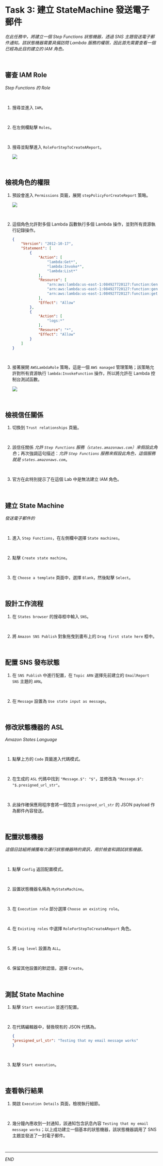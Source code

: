 # Task 3: 建立 StateMachine 發送電子郵件

_在此任務中，將建立一個 Step Functions 狀態機器，透過 SNS 主題發送電子郵件通知。該狀態機器需要具備訪問 Lambda 服務的權限，因此首先需要查看一個已經為此目的建立的 IAM 角色。_

<br>

## 審查 IAM Role

_Step Functions 的 Role_

<br>

1. 搜尋並進入 `IAM`。

<br>

2. 在左側欄點擊 `Roles`。

<br>

3. 搜尋並點擊進入 `RoleForStepToCreateAReport`。

    ![](images/img_16.png)

<br>

## 檢視角色的權限

1. 預設會進入 `Permissions` 頁籤，展開 `stepPolicyForCreateReport` 策略。

    ![](images/img_17.png)

<br>

2. 這個角色允許對多個 Lambda 函數執行多個 Lambda 操作，並對所有資源執行記錄操作。

    ```json
    {
        "Version": "2012-10-17",
        "Statement": [
            {
                "Action": [
                    "lambda:Get*",
                    "lambda:Invoke*",
                    "lambda:List*"
                ],
                "Resource": [
                    "arn:aws:lambda:us-east-1:084927720127:function:GeneratePresignedURL",
                    "arn:aws:lambda:us-east-1:084927720127:function:generateHTML",
                    "arn:aws:lambda:us-east-1:084927720127:function:getRealData"
                ],
                "Effect": "Allow"
            },
            {
                "Action": [
                    "logs:*"
                ],
                "Resource": "*",
                "Effect": "Allow"
            }
        ]
    }
    ```

<br>

3. 接著展開 `AWSLambdaRole` 策略，這是一個 `AWS managed` 管理策略；該策略允許對所有資源執行 `lambda:InvokeFunction` 操作，所以將允許在 Lambda 控制台測試函數。

    ![](images/img_18.png)

<br>

## 檢視信任關係

1. 切換到 `Trust relationships` 頁籤。

<br>

2. 該信任關係 _允許 `Step Functions` 服務（`states.amazonaws.com`）來假設此角色_；再次強調這句描述：_允許 `Step Functions` 服務來假設此角色，這個服務就是 `states.amazonaws.com`_。

<br>

3. 官方在此特別提示了在這個 Lab 中是無法建立 IAM 角色。

<br>

## 建立 State Machine

_發送電子郵件的_

<br>

1. 進入 `Step Functions`，在左側欄中選擇 `State machines`。

<br>

2. 點擊 `Create state machine`。

<br>

3. 在 `Choose a template` 頁面中，選擇 `Blank`，然後點擊 `Select`。

<br>

## 設計工作流程

1. 在 `States browser` 的搜尋框中輸入 `SNS`。

<br>

2. 將 `Amazon SNS Publish` 對象拖曳到畫布上的 `Drag first state here` 框中。

<br>

## 配置 SNS 發布狀態

1. 在 `SNS Publish` 中進行配置，在 `Topic ARN` 選擇先前建立的 `EmailReport SNS` 主題的 `ARN`。

<br>

2. 在 `Message` 設置為 `Use state input as message`。

<br>

## 修改狀態機器的 ASL

_Amazon States Language_

<br>

1. 點擊上方的 `Code` 頁籤進入代碼模式。

<br>

2. 在生成的 `ASL` 代碼中找到 `"Message.$": "$"`，並修改為 `"Message.$": "$.presigned_url_str"`。

<br>

3. 此操作確保應用程序會將一個包含 `presigned_url_str` 的 JSON payload 作為郵件內容發送。

<br>

## 配置狀態機器

_這個日誌組將捕獲每次運行狀態機器時的資訊，用於檢查和調試狀態機器。_

<br>

1. 點擊 `Config` 返回配置模式。

<br>

2. 設置狀態機器名稱為 `MyStateMachine`。

<br>

3. 在 `Execution role` 部分選擇 `Choose an existing role`。

<br>

4. 在 `Existing roles` 中選擇 `RoleForStepToCreateAReport` 角色。

<br>

5. 將 `Log level` 設置為 `ALL`。

<br>

6. 保留其他設置的默認值，選擇 `Create`。

<br>

## 測試 State Machine

1. 點擊 `Start execution` 並進行配置。

<br>

2. 在代碼編輯器中，替換現有的 JSON 代碼為。

    ```json
    {
    "presigned_url_str": "Testing that my email message works"
    }
    ```

<br>

3. 點擊 `Start execution`。

<br>

## 查看執行結果

1. 開啟 `Execution Details` 頁面，檢視執行細節。

<br>

2. 幾分鐘內應收到一封通知，該通知包含訊息內容 `Testing that my email message works`；以上成功建立一個基本的狀態機器，該狀態機器調用了 SNS 主題並發送了一封電子郵件。

<br>

___

_END_